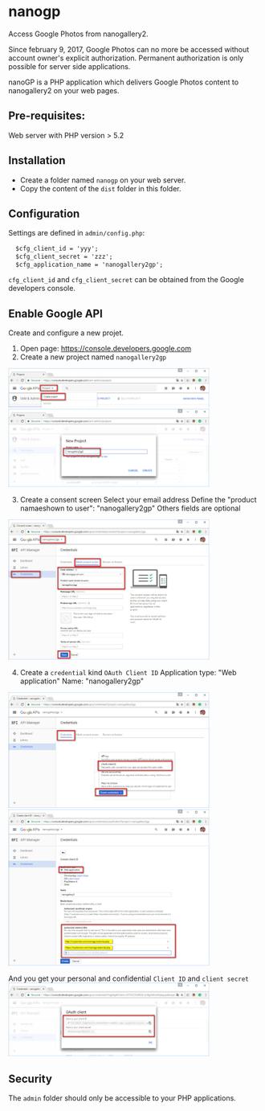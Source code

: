 # nanogp

Access Google Photos from nanogallery2.

Since february 9, 2017, Google Photos can no more be accessed without account owner's explicit authorization.
Permanent authorization is only possible for server side applications.

nanoGP is a PHP application which delivers Google Photos content to nanogallery2 on your web pages.


## Pre-requisites:
Web server with PHP version > 5.2


## Installation
- Create a folder named `nanogp` on your web server.
- Copy the content of the `dist` folder in this folder.

## Configuration
Settings are defined in `admin/config.php`:

```
  $cfg_client_id = 'yyy';
  $cfg_client_secret = 'zzz';
  $cfg_application_name = 'nanogallery2gp';
```
`cfg_client_id` and `cfg_client_secret` can be obtained from the Google developers console.

## Enable Google API
Create and configure a new projet.

1. Open page: https://console.developers.google.com
2. Create a new project named `nanogallery2gp`
<img src="img/google_api_console1.jpg?raw=true" alt="step 1" style="max-width:400px;"/>
<img src="img/google_api_console2.jpg?raw=true" alt="step 2" style="max-width:400px;"/>

3. Create a consent screen
Select your email address
Define the "product namaeshown to user": "nanogallery2gp"
Others fields are optional
<img src="img/google_api_console3.jpg?raw=true" alt="step 3" style="max-width:400px;"/>

4. Create a `credential` kind `OAuth Client ID`
 Application type: "Web application"
 Name: "nanogallery2gp"
<img src="img/google_api_console4.jpg?raw=true" alt="step 4" style="max-width:400px;"/>
<img src="img/google_api_console5.jpg?raw=true" alt="step 5" style="max-width:400px;"/>

And you get your personal and confidential `Client ID` and `client secret`
<img src="img/google_api_console6.jpg?raw=true" alt="step 6" style="max-width:400px;"/>

## Security
The `admin` folder should only be accessible to your PHP applications.
